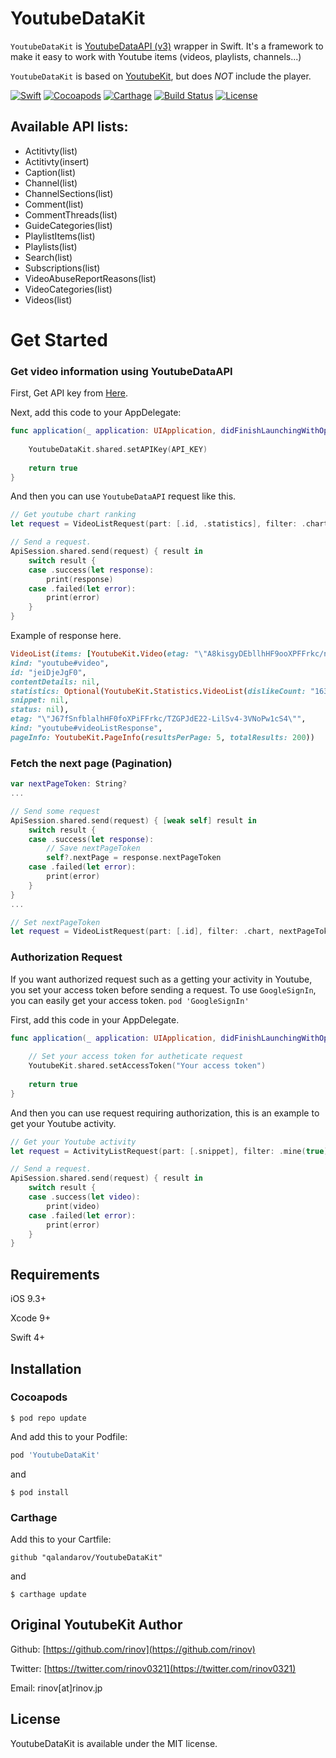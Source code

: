 # YoutubeDataKit

`YoutubeDataKit` is [YoutubeDataAPI (v3)](https://developers.google.com/youtube/v3/docs/) wrapper in Swift. It's a framework to make it easy to work with Youtube items (videos, playlists, channels...)

`YoutubeDataKit` is based on [YoutubeKit](https://github.com/rinov/YoutubeKit), but does *NOT* include the player.

[![Swift](https://img.shields.io/badge/Swift-4-blue.svg)](https://img.shields.io/badge/Swift-4-blue.svg)
[![Cocoapods](https://img.shields.io/badge/Cocoapods-compatible-brightgreen.svg)](https://img.shields.io/badge/Cocoapods-compatible-brightgreen.svg)
[![Carthage](https://img.shields.io/badge/Carthage-compatible-brightgreen.svg)]((https://img.shields.io/badge/Carthage-compatible-brightgreen.svg))
[![Build Status](https://travis-ci.org/qalandarov/YoutubeDataKit.svg?branch=master)](https://travis-ci.org/qalandarov/YoutubeDataKit)
[![License](https://img.shields.io/badge/LICENSE-MIT-yellowgreen.svg)](https://img.shields.io/badge/LICENSE-MIT-yellowgreen.svg)

## Available API lists:

- Actitivty(list)
- Actitivty(insert)
- Caption(list)
- Channel(list)
- ChannelSections(list)
- Comment(list)
- CommentThreads(list)
- GuideCategories(list)
- PlaylistItems(list)
- Playlists(list)
- Search(list)
- Subscriptions(list)
- VideoAbuseReportReasons(list)
- VideoCategories(list)
- Videos(list)

# Get Started

### Get video information using YoutubeDataAPI
First, Get API key from [Here](https://console.developers.google.com/apis).

Next, add this code to your AppDelegate:

```swift
func application(_ application: UIApplication, didFinishLaunchingWithOptions launchOptions: [UIApplicationLaunchOptionsKey: Any]?) -> Bool {
    
    YoutubeDataKit.shared.setAPIKey(API_KEY)
    
    return true
}

```

And then you can use `YoutubeDataAPI` request like this.

```swift
// Get youtube chart ranking
let request = VideoListRequest(part: [.id, .statistics], filter: .chart)

// Send a request.
ApiSession.shared.send(request) { result in
    switch result {
    case .success(let response):
        print(response)
    case .failed(let error):
        print(error)
    }
}

```

Example of response here.

```ruby
VideoList(items: [YoutubeKit.Video(etag: "\"A8kisgyDEbllhHF9ooXPFFrkc/nR6_A9oyIoLTJuucY_UXeasjYNU\"",
kind: "youtube#video",
id: "jeiDjeJgF0",
contentDetails: nil,
statistics: Optional(YoutubeKit.Statistics.VideoList(dislikeCount: "1631", likeCount: "60307", commentCount: Optional("8675"), favoriteCount: "0", viewCount: "1259046")),
snippet: nil,
status: nil),
etag: "\"J67fSnfblalhHF0foXPiFFrkc/TZGPJdE22-LilSv4-3VNoPw1cS4\"",
kind: "youtube#videoListResponse",
pageInfo: YoutubeKit.PageInfo(resultsPerPage: 5, totalResults: 200))
```

### Fetch the next page (Pagination)
```swift
var nextPageToken: String?
...

// Send some request
ApiSession.shared.send(request) { [weak self] result in
    switch result {
    case .success(let response):
        // Save nextPageToken
        self?.nextPage = response.nextPageToken
    case .failed(let error):
        print(error)
    }
}
...

// Set nextPageToken
let request = VideoListRequest(part: [.id], filter: .chart, nextPageToken: nextPageToken)
```

### Authorization Request
If you want authorized request such as a getting your activity in Youtube, you set your access token before sending a request.
To use `GoogleSignIn`, you can easily get your access token.
`pod 'GoogleSignIn'`

First, add this code in your AppDelegate.

```swift
func application(_ application: UIApplication, didFinishLaunchingWithOptions launchOptions: [UIApplicationLaunchOptionsKey: Any]?) -> Bool {
    
    // Set your access token for autheticate request
    YoutubeKit.shared.setAccessToken("Your access token")
    
    return true
}
```

And then you can use request requiring authorization, this is an example to get your Youtube activity.

```swift
// Get your Youtube activity
let request = ActivityListRequest(part: [.snippet], filter: .mine(true))

// Send a request.
ApiSession.shared.send(request) { result in
    switch result {
    case .success(let video):
        print(video)
    case .failed(let error):
        print(error)
    }
}
```

## Requirements
iOS 9.3+

Xcode 9+

Swift 4+

## Installation

### Cocoapods

```
$ pod repo update
```

And add this to your Podfile:


```ruby
pod 'YoutubeDataKit'
```

and

`$ pod install`

### Carthage
Add this to your Cartfile:

`github "qalandarov/YoutubeDataKit"`

and

`$ carthage update`


## Original YoutubeKit Author

Github: [https://github.com/rinov](https://github.com/rinov)

Twitter: [https://twitter.com/rinov0321](https://twitter.com/rinov0321)

Email: rinov[at]rinov.jp

## License

YoutubeDataKit is available under the MIT license.

